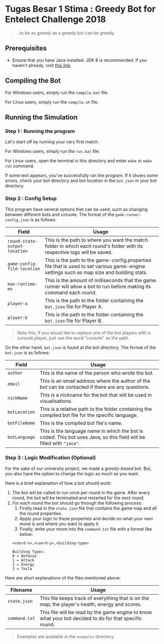 # Tugas Besar 1 Stima : Greedy Bot for Entelect Challenge 2018

> ..to be as greedy as a greedy bot can be greedy.

## Prerequisites

* Ensure that you have Java installed. JDK 8 is recommended. If you haven't already, visit [this link]([http://www.oracle.com/technetwork/pt/java/javase/downloads/jdk8-downloads-2133151.html]). 


## Compiling the Bot

For Windows users, simply run the `compile.bat` file.

For Linux users, simply run the `compile.sh` file.

## Running the Simulation

### Step 1 : Running the program

Let's start off by running your very first match.

For Windows users, simply run the `run.bat` file.

For Linux users, open the terminal in this directory and enter `make` or `make run` command.

If some text appears, you've successfully ran the program. If it shows some errors, check your bot directory and bot location in the `bot.json` in your bot directory.

### Step 2 : Config Setup

This program have several options that can be used; such as changing between different bots and console. The format of the `game-runner-config.json` is as follows:

| Field | Usage |
|---|---|
| `round-state-output-location` | This is the path to where you want the match folder in which each round's folder with its respective logs will be saved.  |
| `game-config-file-location`  | This is the path to the game-config.properties file that is used to set various game-engine settings such as map size and building stats.|
|  `max-runtime-ms` | This is the amount of milliseconds that the game runner will allow a bot to run before making its command each round. |
| `player-a` | This is the path to the folder containing the `bot.json` file for Player A. |
| `player-b` | This is the path to the folder containing the `bot.json` file for Player B. |
    
> Note this; if you would like to replace one of the bot players with a console player, just use the word "console" as the path.

On the other hand, `bot.json` is found at the bot directory. The format of the `bot.json` is as follows:

| Field | Usage |
|---|---|
| `author` | This is the name of the person who wrote the bot. |
| `email`  | This is an email address where the author of the bot can be contacted if there are any questions. |
|  `nickName` | This is a nickname for the bot that will be used in visualisations. |
| `botLocation` | This is a relative path to the folder containing the compiled bot file for the specific language. |
| `botFileName` | This is the compiled bot file's name. |
| `botLanguage` | This is the language name in which the bot is coded. This bot uses Java, so this field will be filled with `"java"`. |

### Step 3 : Logic Modification (Optional)

For the sake of our university project, we made a *greedy-based* bot. But, you also have the option to change the logic as much as you want.

Here is a brief explanation of how a bot should work:

1. The bot will be called to run once per round in the game. After every round, the bot will be terminated and restarted for the next round.
2. *For each round* the bot should go through the following process:
   1. Firstly read in the `state.json` file that contains the game map and all the round properties.
   2. Apply your logic to these properties and decide on what your next move is and where you want to apply it.
   3. Finally, write your move into the `command.txt` file with a format like below:
    ```
    <coord-x>,<coord-y>,<building-type>
    
    Building Types:
    0 = Defense
    1 = Attack
    2 = Energy
    3 = Tesla
    ```

Here are short explanations of the files mentioned above:

| Filename | Usage |
|---|---|
| `state.json` | This file keeps track of everything that is on the map, the player's health, energy and scores.|
| `command.txt`  | This file will be read by the game engine to know what your bot decided to do for that specific round.|

> Examples are available in the `examples` directory.   